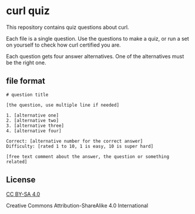 # curl quiz

This repository contains quiz questions about curl. 

Each file is a single question. Use the questions to make a quiz, or run a set
on yourself to check how curl certified you are.

Each question gets four answer alternatives. One of the alternatives must be
the right one.

## file format


    # question title

    [the question, use multiple line if needed]

    1. [alternative one]
    2. [alternative two]
    3. [alternative three]
    4. [alternative four]

    Correct: [alternative number for the correct answer]
    Difficulty: [rated 1 to 10, 1 is easy, 10 is super hard]

    [free text comment about the answer, the question or something related]

## License

[CC BY-SA 4.0](https://creativecommons.org/licenses/by-sa/4.0/)

Creative Commons Attribution-ShareAlike 4.0 International
